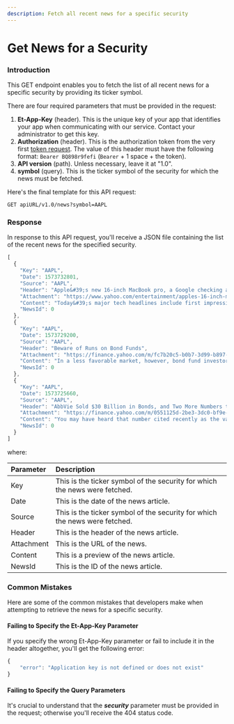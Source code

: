 ```yaml
---
description: Fetch all recent news for a specific security
---
```


# Get News for a Security

### Introduction

This GET endpoint enables you to fetch the list of all recent news for a specific security by providing its ticker symbol. 

There are four required parameters that must be provided in the request:

1. **Et-App-Key** \(header\). This is the unique key of your app that identifies your app when communicating with our service. Contact your administrator to get this key.
2. **Authorization** \(header\). This is the authorization token from the very first [token request](../authentication/requesting-tokens/). The value of this header must have the following format: `Bearer BQ898r9fefi` \(`Bearer` + 1 space + the token\).
3. **API version** \(path\). Unless necessary, leave it at "1.0".
4. **symbol** \(query\). This is the ticker symbol of the security for which the news must be fetched.

Here's the final template for this API request:

```text
GET apiURL/v1.0/news?symbol=AAPL
```

### Response

In response to this API request, you'll receive a JSON file containing the list of the recent news for the specified security.

```javascript
[
  {
    "Key": "AAPL",
    "Date": 1573732801,
    "Source": "AAPL",
    "Header": "Apple&#39;s new 16-inch MacBook pro, a Google checking account?",
    "Attachment": "https://www.yahoo.com/entertainment/apples-16-inch-macbook-pro-120001975.html?.tsrc=rss",
    "Content": "Today&#39;s major tech headlines include first impressions of Apple&#39;s new MacBook Pro, Google possibly offering checking accounts in 2020 and Disney Plus&#39; big launch that included over 10 million sign-ups.",
    "NewsId": 0
  },
  {
    "Key": "AAPL",
    "Date": 1573729200,
    "Source": "AAPL",
    "Header": "Beware of Runs on Bond Funds",
    "Attachment": "https://finance.yahoo.com/m/fc7b20c5-b0b7-3d99-b897-061b961cabad/beware-of-runs-on-bond-funds.html?.tsrc=rss",
    "Content": "In a less favorable market, however, bond fund investors could get hurt—not so much by worsening fundamentals, but the funds’ difficulty to meet redemptions in an illiquid market.  As much as 50% of the assets in high-yield bond funds and 15% of assets of all fixed-income funds could be vulnerable to a liquidity shortfall in the event of heavy investor redemptions.  “There are more risks to open-end bond funds than people are willing to acknowledge,” says Mark Grant, chief global strategist B. Riley FBR.",
    "NewsId": 0
  },
  {
    "Key": "AAPL",
    "Date": 1573725660,
    "Source": "AAPL",
    "Header": "AbbVie Sold $30 Billion in Bonds, and Two More Numbers to Know",
    "Attachment": "https://finance.yahoo.com/m/0551125d-2be3-3dc0-bf9e-e75bb4ad69bc/abbvie-sold-%2430-billion-in.html?.tsrc=rss",
    "Content": "You may have heard that number cited recently as the value of an asteroid called 16 Psyche .  If humans ever manage to mine the asteroid, a flood of space-gold would completely crater the terrestrial market.  All that extra supply would cause today’s gold price to plummet.",
    "NewsId": 0
  }
]
```

where:

| Parameter | Description |
| :--- | :--- |
| Key | This is the ticker symbol of the security for which the news were fetched. |
| Date | This is the date of the news article. |
| Source | This is the ticker symbol of the security for which the news were fetched. |
| Header | This is the header of the news article. |
| Attachment | This is the URL of the news. |
| Content | This is a preview of the news article. |
| NewsId | This is the ID of the news article. |

### Common Mistakes

Here are some of the common mistakes that developers make when attempting to retrieve the news for a specific security.

#### Failing to Specify the Et-App-Key Parameter

If you specify the wrong Et-App-Key parameter or fail to include it in the header altogether, you'll get the following error:

```javascript
{
    "error": "Application key is not defined or does not exist"
}
```

#### Failing to Specify the Query Parameters

It's crucial to understand that the _**security**_ parameter must be provided in the request; otherwise you'll receive the 404 status code.

